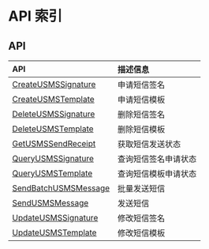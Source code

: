 # API 索引

## API

| API | 描述信息 |
|:---|:---|
|[CreateUSMSSignature](api/usms-api/create_usms_signature)|申请短信签名|
|[CreateUSMSTemplate](api/usms-api/create_usms_template)|申请短信模板|
|[DeleteUSMSSignature](api/usms-api/delete_usms_signature)|删除短信签名|
|[DeleteUSMSTemplate](api/usms-api/delete_usms_template)|删除短信模板|
|[GetUSMSSendReceipt](api/usms-api/get_usms_send_receipt)|获取短信发送状态|
|[QueryUSMSSignature](api/usms-api/query_usms_signature)|查询短信签名申请状态|
|[QueryUSMSTemplate](api/usms-api/query_usms_template)|查询短信模板申请状态|
|[SendBatchUSMSMessage](api/usms-api/send_batch_usms_message)|批量发送短信|
|[SendUSMSMessage](api/usms-api/send_usms_message)|发送短信|
|[UpdateUSMSSignature](api/usms-api/update_usms_signature)|修改短信签名|
|[UpdateUSMSTemplate](api/usms-api/update_usms_template)|修改短信模板|
